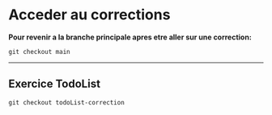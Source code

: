 # Acceder au corrections
__Pour revenir a la branche principale apres etre aller sur une correction:__
```
git checkout main
```
---
## Exercice TodoList
```
git checkout todoList-correction
```